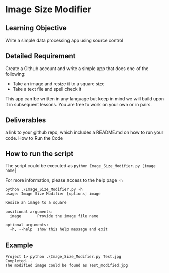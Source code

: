 # Image Size Modifier
## Learning Objective

Write a simple data processing app using source control

## Detailed Requirement

Create a Github account and write a simple app that does one of the following:

- Take an image and resize it to a square size
- Take a text file and spell check it

This app can be written in any language but keep in mind we will build upon it in subsequent lessons. You are free to work on your own or in pairs.

## Deliverables

a link to your github repo, which includes a README.md on how to run your code. How to Run the Code

## How to run the script
The script could be executed as `python Image_Size_Modifier.py [image name]`

For more information, please access to the help page `-h`
```
python .\Image_Size_Modifier.py -h
usage: Image Size Modifier [options] image

Resize an image to a square

positional arguments:
  image       Provide the image file name

optional arguments:
  -h, --help  show this help message and exit
```

## Example
```
Project 1> python .\Image_Size_Modifier.py Test.jpg
Completed...
The modified image could be found as Test_modified.jpg
```